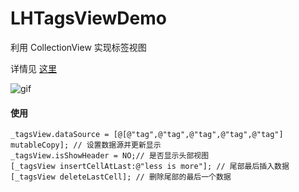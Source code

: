 # LHTagsViewDemo

利用 CollectionView 实现标签视图

详情见 [这里](http://linbling.com/uicollectionview-shi-xian-biao-qian-gong-neng/)


![gif](https://github.com/linsyorozuya/LHTagsViewDemo/blob/master/LHTagsViewDemo/2016-08-24%2009_22_04.gif)

#### 使用

    _tagsView.dataSource = [@[@"tag",@"tag",@"tag",@"tag",@"tag"] mutableCopy]; // 设置数据源并更新显示
    _tagsView.isShowHeader = NO;// 是否显示头部视图
    [_tagsView insertCellAtLast:@"less is more"]; // 尾部最后插入数据
    [_tagsView deleteLastCell]; // 删除尾部的最后一个数据
